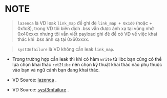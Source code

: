 # NOTE

>`lazenca` là VD leak `link_map` để ghi đè `link_map + 0x1d0` (hoặc + 0x1c8), trong VD tôi biên dịch .bss vẫn được ánh xạ tại vùng nhớ 0x40xxxx nhưng tôi vẫn viết payload ghi đè để có VD về việc khai thác khi .bss ánh xạ tại 0x60xxxx.

>`syst3mfailure` là VD không cần leak `link_map`.

 - Trong trường hợp cần leak thì khi có hàm `write` từ libc bạn cũng có thể lựa chọn khai thác `ret2libc` nên chọn kỹ thuật khai thác nào phụ thuộc vào bạn và ngữ cảnh bạn đang khai thác.

 - VD Source: [lazenca]( https://www.lazenca.net/pages/viewpage.action?pageId=19300744) .
 
 - VD Source: [syst3mfailure](https://syst3mfailure.io/ret2dl_resolve) .

